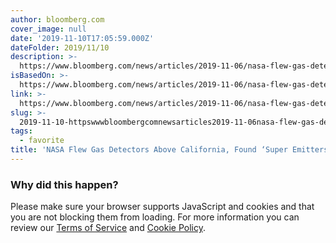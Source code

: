 ```yaml
---
author: bloomberg.com
cover_image: null
date: '2019-11-10T17:05:59.000Z'
dateFolder: 2019/11/10
description: >-
  https://www.bloomberg.com/news/articles/2019-11-06/nasa-flew-gas-detectors-above-california-found-super-emitters
isBasedOn: >-
  https://www.bloomberg.com/news/articles/2019-11-06/nasa-flew-gas-detectors-above-california-found-super-emitters
link: >-
  https://www.bloomberg.com/news/articles/2019-11-06/nasa-flew-gas-detectors-above-california-found-super-emitters
slug: >-
  2019-11-10-httpswwwbloombergcomnewsarticles2019-11-06nasa-flew-gas-detectors-above-california-found-super-emitters
tags:
  - favorite
title: 'NASA Flew Gas Detectors Above California, Found ‘Super Emitters’'
---
```

<section gravitynodes="1" gravityscore="18"><h3>Why did this happen?</h3><p>Please make sure your browser supports JavaScript and cookies and that you are not
            blocking them from loading.
            For more information you can review our <a href="/notices/tos">Terms of
                Service</a> and <a href="/notices/tos">Cookie Policy</a>.</p></section>
